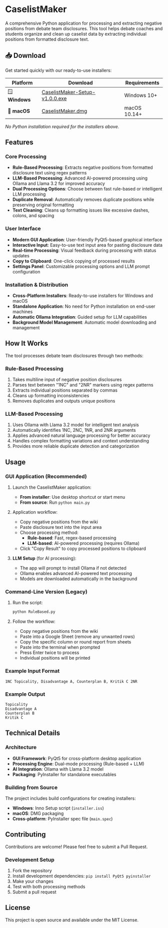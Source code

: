 # CaselistMaker

A comprehensive Python application for processing and extracting negative positions from debate team disclosures. This tool helps debate coaches and students organize and clean up caselist data by extracting individual positions from formatted disclosure text.

## 📥 Download

Get started quickly with our ready-to-use installers:

| Platform | Download | Requirements |
|----------|----------|--------------|
| 🪟 **Windows** | [CaselistMaker-Setup-v1.0.0.exe](./installers/CaselistMaker-Setup-v1.0.0.exe) | Windows 10+ |
| 🍎 **macOS** | [CaselistMaker.dmg](./installers/CaselistMaker.dmg) | macOS 10.14+ |

*No Python installation required for the installers above.*

## Features

### Core Processing
- **Rule-Based Processing**: Extracts negative positions from formatted disclosure text using regex patterns
- **LLM-Based Processing**: Advanced AI-powered processing using Ollama and Llama 3.2 for improved accuracy
- **Dual Processing Options**: Choose between fast rule-based or intelligent LLM processing
- **Duplicate Removal**: Automatically removes duplicate positions while preserving original formatting
- **Text Cleaning**: Cleans up formatting issues like excessive dashes, colons, and spacing

### User Interface
- **Modern GUI Application**: User-friendly PyQt5-based graphical interface
- **Interactive Input**: Easy-to-use text input area for pasting disclosure data
- **Real-time Processing**: Visual feedback during processing with status updates
- **Copy to Clipboard**: One-click copying of processed results
- **Settings Panel**: Customizable processing options and LLM prompt configuration

### Installation & Distribution
- **Cross-Platform Installers**: Ready-to-use installers for Windows and macOS
- **Standalone Application**: No need for Python installation on end-user machines
- **Automatic Ollama Integration**: Guided setup for LLM capabilities
- **Background Model Management**: Automatic model downloading and management

## How It Works

The tool processes debate team disclosures through two methods:

### Rule-Based Processing
1. Takes multiline input of negative position disclosures
2. Parses text between "1NC" and "2NR" markers using regex patterns
3. Extracts individual positions separated by commas
4. Cleans up formatting inconsistencies
5. Removes duplicates and outputs unique positions

### LLM-Based Processing
1. Uses Ollama with Llama 3.2 model for intelligent text analysis
2. Automatically identifies 1NC, 2NC, 1NR, and 2NR arguments
3. Applies advanced natural language processing for better accuracy
4. Handles complex formatting variations and context understanding
5. Provides more reliable duplicate detection and categorization

## Usage

### GUI Application (Recommended)

1. Launch the CaselistMaker application:
   - **From installer**: Use desktop shortcut or start menu
   - **From source**: Run `python main.py`

2. Application workflow:
   - Copy negative positions from the wiki
   - Paste disclosure text into the input area
   - Choose processing method:
     - **Rule-based**: Fast, regex-based processing
     - **LLM-based**: AI-powered processing (requires Ollama)
   - Click "Copy Result" to copy processed positions to clipboard

3. **LLM Setup** (for AI processing):
   - The app will prompt to install Ollama if not detected
   - Ollama enables advanced AI-powered text processing
   - Models are downloaded automatically in the background

### Command-Line Version (Legacy)

1. Run the script:
   ```bash
   python RuleBased.py
   ```

2. Follow the workflow:
   - Copy negative positions from the wiki
   - Paste into a Google Sheet (remove any unwanted rows)
   - Copy the specific column or round report from sheets
   - Paste into the terminal when prompted
   - Press Enter twice to process
   - Individual positions will be printed

### Example Input Format
```
1NC Topicality, Disadvantage A, Counterplan B, Kritik C 2NR
```

### Example Output
```
Topicality
Disadvantage A
Counterplan B
Kritik C
```

## Technical Details

### Architecture
- **GUI Framework**: PyQt5 for cross-platform desktop application
- **Processing Engine**: Dual-mode processing (Rule-based + LLM)
- **AI Integration**: Ollama with Llama 3.2 model
- **Packaging**: PyInstaller for standalone executables

### Building from Source
The project includes build configurations for creating installers:
- **Windows**: Inno Setup script (`installer.iss`)
- **macOS**: DMG packaging
- **Cross-platform**: PyInstaller spec file (`main.spec`)

## Contributing

Contributions are welcome! Please feel free to submit a Pull Request.

### Development Setup
1. Fork the repository
2. Install development dependencies: `pip install PyQt5 pyinstaller`
3. Make your changes
4. Test with both processing methods
5. Submit a pull request

## License

This project is open source and available under the MIT License.
